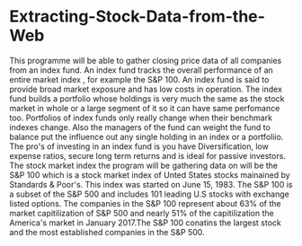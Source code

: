 # Extracting-Stock-Data-from-the-Web
This programme will be able to gather closing price data of all companies from an index fund. An index fund tracks the overall performance of an entire market index , for example the S&P 100. An index fund is said to provide broad market exposure and has low costs in operation. The index fund builds a portfolio whose holdings is very much the same as the stock market in whole or a large segment of it so it can have same perfomance too. Portfolios of index funds only really change when their benchmark indexes change. Also the managers of the fund can weight the fund to balance put the influence out any single holding in an index or a portfoliio. The pro's of investing in an index fund is you have Diversification, low expense ratios, secure long term returns and is ideal for passive investors. The stock market index the program will be gathering data on will be the S&P 100 which is a stock market index of Unted States stocks mainained by Standards & Poor's. This index was started on June 15, 1983. The S&P 100 is a subset of the S&P 500 and includes 101 leading U.S stocks with exchange listed options. The companies in the S&P 100 represent about 63% of the market capitilization of S&P 500 and nearly 51% of the capitilization the America's market in January 2017.The S&P 100 conatins the largest stock and the most established companies in the S&P 500.
